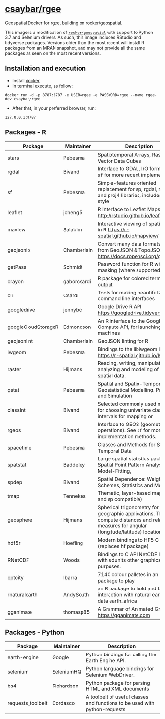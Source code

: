 # [csaybar/rgee](https://cloud.docker.com/u/csaybar/repository/docker/csaybar/rgee)

Geospatial Docker for rgee, building on rocker/geospatial.

This image is a modification of [`rocker/geospatial`](https://github.com/rocker-org/geospatial) with support to Python 3.7 and Selenium drivers.  As such, this image includes RStudio and tidyverse packages. Versions older than the most recent will install R packages from an MRAN snapshot, and may not provide all the same packages as seen on the most recent versions. 

## Installation and execution
- Install [docker](https://docs.docker.com/install/)
- In terminal execute, as follow:

```
docker run -d -p 8787:8787 -e USER=rgee -e PASSWORD=rgee --name rgee-dev csaybar/rgee
```
- After that, in your preferred browser, run:

```
127.0.0.1:8787
```


## Packages - R

Package             | Maintainer   | Description 
--------------------|--------------|----------------------------------
stars               | Pebesma      | Spatiotemporal Arrays, Raster and Vector Data Cubes
rgdal               | Bivand       | Interface to GDAL, I/O formats. See `sf` for more recent implementation
sf                  | Pebesma      | Simple-features oriented replacement for sp, rgdal, rgeos, and proj4 libraries, includes dplyr-style
leaflet             | jcheng5      | R Interface to Leaflet Maps http://rstudio.github.io/leaflet
maview              | Salabim      | Interactive viewing of spatial data in R https://r-spatial.github.io/mapview/
geojsonio           | Chamberlain  | Convert many data formats to & from GeoJSON & TopoJSON https://docs.ropensci.org/geojsonio
getPass             | Schmidt      | Password function for R with masking (where supported)
crayon              | gaborcsardi  | R package for colored terminal output
cli                 | Csárdi       | Tools for making beautiful & useful command line interfaces
googledrive         | jennybc      | Google Drive R API https://googledrive.tidyverse.org
googleCloudStorageR | Edmondson    | An R interface to the Google Cloud Compute API, for launching virtual machines
geojsonlint         | Chamberlain  | GeoJSON linting for R 
lwgeom              | Pebesma      | Bindings to the liblwgeom library https://r-spatial.github.io/lwgeom/
raster              | Hijmans      | Reading, writing, manipulating, analyzing and modeling of gridded spatial data.
gstat               | Pebesma      | Spatial and Spatio-Temporal Geostatistical Modelling, Prediction and Simulation
classInt            | Bivand       | Selected commonly used methods for choosing univariate class intervals for mapping or
rgeos               | Bivand       | Interface to GEOS (geometry operations). See `sf` for more recent implementation methods.
spacetime           | Pebesma      | Classes and Methods for Spatio-Temporal Data
spatstat            | Baddeley     | Large spatial statistics package: Spatial Point Pattern Analysis, Model-Fitting, 
spdep               | Bivand       | Spatial Dependence: Weighting Schemes, Statistics and Models
tmap                | Tennekes     | Thematic, layer-based maps (sf and sp compatible)
geosphere           | Hijmans      | Spherical trigonometry for geographic applications. That is, compute distances and related measures for angular (longitude/latitude) locations. 
hdf5r               | Hoefling     | Modern bindings to HF5 C API (replaces hf package)
RNetCDF             | Woods        | Bindings to C API NetCDF library, with udunits other graphics purposes.
cptcity             | Ibarra       | 7140 colour palletes in an R package to play
rnaturalearth       | AndySouth    | an R package to hold and facilitate interaction with natural earth map data earth_africa
gganimate           | thomasp85    | A Grammar of Animated Graphics https://gganimate.com

## Packages - Python

Package           | Maintainer | Description 
------------------|------------|----------------------------------
earth-engine      | Google     | Python bindings for calling the Earth Engine API.
selenium          | SeleniumHQ | Python language bindings for Selenium WebDriver.
bs4               | Richardson | Python package for parsing HTML and XML documents
requests_toolbelt | Cordasco   | A toolbelt of useful classes and functions to be used with python-requests
